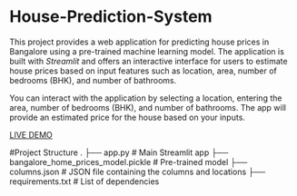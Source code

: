 # House-Prediction-System
This project provides a web application for predicting house prices in Bangalore using a pre-trained machine learning model. The application is built with *Streamlit* and offers an interactive interface for users to estimate house prices based on input features such as location, area, number of bedrooms (BHK), and number of bathrooms.

You can interact with the application by selecting a location, entering the area, number of bedrooms (BHK), and number of bathrooms. The app will provide an estimated price for the house based on your inputs.

[LIVE DEMO](https://house-price-prediction-system.streamlit.app/)

#Project Structure
.
├── app.py                               # Main Streamlit app
├── bangalore_home_prices_model.pickle   # Pre-trained model
├── columns.json                         # JSON file containing the columns and locations
├── requirements.txt                     # List of dependencies

